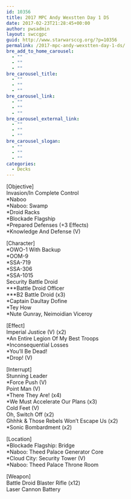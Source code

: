 ```yaml
---
id: 10356
title: 2017 MPC Andy Wexstten Day 1 DS
date: 2017-02-23T21:28:45+00:00
author: pwsadmin
layout: swccgpc
guid: http://www.starwarsccg.org/?p=10356
permalink: /2017-mpc-andy-wexstten-day-1-ds/
bre_add_to_home_carousel:
  - ""
  - ""
  - ""
bre_carousel_title:
  - ""
  - ""
  - ""
bre_carousel_link:
  - ""
  - ""
  - ""
bre_carousel_external_link:
  - ""
  - ""
  - ""
bre_carousel_slogan:
  - ""
  - ""
  - ""
categories:
  - Decks
---
```

[Objective]  
Invasion/In Complete Control  
*Naboo  
*Naboo: Swamp  
*Droid Racks  
*Blockade Flagship  
*Prepared Defenses (+3 Effects)  
*Knowledge And Defense (V)

[Character]  
*OWO-1 With Backup  
*OOM-9  
*SSA-719  
*SSA-306  
*SSA-1015  
Security Battle Droid  
\***Battle Droid Officer  
\***B2 Battle Droid (x3)  
*Captain Daultay Dofine  
*Tey How  
*Nute Gunray, Neimoidian Viceroy

[Effect]  
Imperial Justice (V) (x2)  
*An Entire Legion Of My Best Troops  
*Inconsequential Losses  
*You&#8217;ll Be Dead!  
*Drop! (V)

[Interrupt]  
Stunning Leader  
*Force Push (V)  
Point Man (V)  
*There They Are! (x4)  
*We Must Accelerate Our Plans (x3)  
Cold Feet (V)  
Oh, Switch Off (x2)  
Ghhhk & Those Rebels Won&#8217;t Escape Us (x2)  
*Sonic Bombardment (x2)

[Location]  
*Blockade Flagship: Bridge  
*Naboo: Theed Palace Generator Core  
*Cloud City: Security Tower (V)  
*Naboo: Theed Palace Throne Room

[Weapon]  
Battle Droid Blaster Rifle (x12)  
Laser Cannon Battery